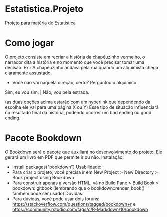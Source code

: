 # Estatistica.Projeto
Projeto para matéria de Estatistica

# Como jogar
O projeto consiste em recriar a história da chapéuzinho vermelho, o narrador dita a história e no momento que você precisar tomar uma decisão. Ex.: A chapéuzinho andava
pela rua quando um alquimista chega claramente assustado.
- Você não vai naquela direção, certo? Perguntou o alquímico.

Sim, eu vou sim. | Não, vou pela estrada.

(as duas opções acima estarão com um hyperlink que dependendo da escolha ele vai para uma página X ou Y)
Esse tipo de situação influenciará no resultado final da história, podendo ocorrer um bad ending ou good ending.

# Pacote Bookdown
O Bookdown será o pacote que auxiliará no desenvolvimento do projeto. 
Ele gerará um livro em PDF que permite ir ou não.
Instalação:
- install.packages("bookdown")
Usabilidade:
- Para criar o projeto, você precisa ir em New Project > New Directory > Book project using Bookdown
- Para construir apenas a versão HTML, vá no Build Pane > Build Book > bookdown::gitbook (lembrando que o bookdown::render_book() também pode ser usado)
Dúvidas: 
- Para dúvidas, você pode usar dois forúns:
https://stackoverflow.com/questions/tagged/bookdown+r e https://community.rstudio.com/tags/c/R-Markdown/10/bookdown
